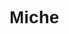 # Miche

<!DOCTYPE html>
<html>
<head>
	<title>Il Mio Sito per Bambini</title>
	<meta charset="UTF-8">
	<meta name="viewport" content="width=device-width, initial-scale=1.0">
	<style>
		body {
			font-family: Arial, sans-serif;
		}
		header {
			background-color: #f2b9ac;
			padding: 20px;
			text-align: center;
			font-size: 2em;
			color: #fff;
		}
		nav {
			background-color: #f2b9ac;
			padding: 10px;
			text-align: center;
			color: #fff;
			font-size: 1.2em;
		}
		nav ul {
			list-style-type: none;
			margin: 0;
			padding: 0;
		}
		nav li {
			display: inline-block;
			margin-right: 20px;
		}
		nav a {
			color: #fff;
			text-decoration: none;
		}
		nav a:hover {
			text-decoration: underline;
		}
		.container {
			margin: 20px;
		}
		.card {
			display: inline-block;
			background-color: #fff;
			padding: 10px;
			border: 1px solid #ccc;
			border-radius: 5px;
			margin: 10px;
			width: 300px;
			height: 400px;
			vertical-align: top;
			box-shadow: 0px 0px 5px #ccc;
		}
		.card img {
			width: 100%;
			height: 200px;
			object-fit: cover;
			border-radius: 5px;
			margin-bottom: 10px;
		}
		.card h2 {
			font-size: 1.5em;
			margin: 0;
		}
		.card p {
			font-size: 1.2em;
			margin: 0;
		}
		.button {
			display: inline-block;
			background-color: #f2b9ac;
			color: #fff;
			padding: 10px;
			border: none;
			border-radius: 5px;
			margin-top: 10px;
			cursor: pointer;
			font-size: 1.2em;
			text-align: center;
			text-decoration: none;
		}
		.button:hover {
			background-color: #e09689;
		}
		.feedback {
			background-color: #f2b9ac;
			padding: 10px;
			text-align: center;
			color: #fff;
			font-size: 1.2em;
			margin-top: 20px;
		}
		.feedback textarea {
			width: 100%;
			height: 100px;
			margin-top: 10px;
			border-radius: 5px;
			border: none;
			padding: 5px;
			font-size: 1.2em;
		}
		.feedback input[type="submit"] {
			display: block;
			background-color: #fff;
			color: #f2b9ac;
			border: none;
			border-radius: 5px;
			padding: 10px;
			margin-top: 10px;
			cursor: pointer;
			font-size: 1.2em;
		
